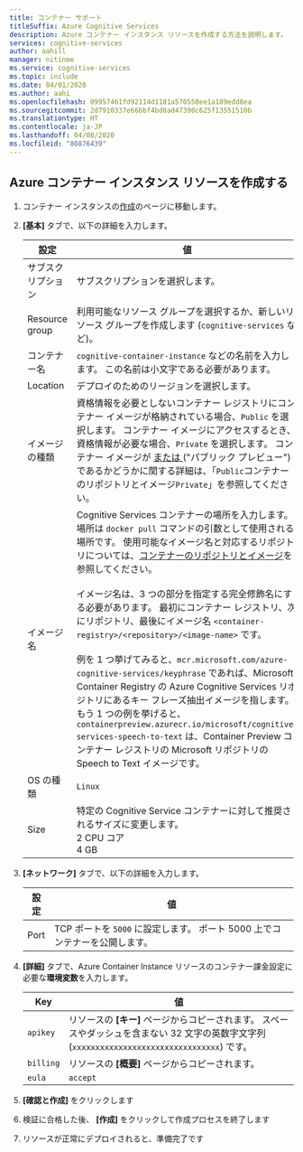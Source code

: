 ```yaml
---
title: コンテナー サポート
titleSuffix: Azure Cognitive Services
description: Azure コンテナー インスタンス リソースを作成する方法を説明します。
services: cognitive-services
author: aahill
manager: nitinme
ms.service: cognitive-services
ms.topic: include
ms.date: 04/01/2020
ms.author: aahi
ms.openlocfilehash: 09957461fd92114d1181a570550ee1a189edd8ea
ms.sourcegitcommit: 2d7910337e66bbf4bd8ad47390c625f13551510b
ms.translationtype: HT
ms.contentlocale: ja-JP
ms.lasthandoff: 04/08/2020
ms.locfileid: "80876439"
---
```

## <a name="create-an-azure-container-instance-resource"></a>Azure コンテナー インスタンス リソースを作成する

1. コンテナー インスタンスの[作成](https://ms.portal.azure.com/#create/Microsoft.ContainerInstances)のページに移動します。

2. **[基本]** タブで、以下の詳細を入力します。

    |設定|値|
    |--|--|
    |サブスクリプション|サブスクリプションを選択します。|
    |Resource group|利用可能なリソース グループを選択するか、新しいリソース グループを作成します (`cognitive-services` など)。|
    |コンテナー名|`cognitive-container-instance` などの名前を入力します。 この名前は小文字である必要があります。|
    |Location|デプロイのためのリージョンを選択します。|
    |イメージの種類|資格情報を必要としないコンテナー レジストリにコンテナー イメージが格納されている場合、`Public` を選択します。 コンテナー イメージにアクセスするとき、資格情報が必要な場合、`Private` を選択します。 コンテナー イメージが [ または ](../../cognitive-services-container-support.md#container-repositories-and-images) ("パブリック プレビュー") であるかどうかに関する詳細は、「`Public`コンテナーのリポジトリとイメージ`Private`」を参照してください。 |
    |イメージ名|Cognitive Services コンテナーの場所を入力します。 場所は `docker pull` コマンドの引数として使用される場所です。 使用可能なイメージ名と対応するリポジトリについては、[コンテナーのリポジトリとイメージ](../../cognitive-services-container-support.md#container-repositories-and-images)を参照してください。<br><br>イメージ名は、3 つの部分を指定する完全修飾名にする必要があります。 最初にコンテナー レジストリ、次にリポジトリ、最後にイメージ名 `<container-registry>/<repository>/<image-name>` です。<br><br>例を 1 つ挙げてみると、`mcr.microsoft.com/azure-cognitive-services/keyphrase` であれば、Microsoft Container Registry の Azure Cognitive Services リポジトリにあるキー フレーズ抽出イメージを指します。 もう 1 つの例を挙げると、`containerpreview.azurecr.io/microsoft/cognitive-services-speech-to-text` は、Container Preview コンテナー レジストリの Microsoft リポジトリの Speech to Text イメージです。 |
    |OS の種類|`Linux`|
    |Size|特定の Cognitive Service コンテナーに対して推奨されるサイズに変更します。<br>2 CPU コア<br>4 GB

3. **[ネットワーク]** タブで、以下の詳細を入力します。

    |設定|値|
    |--|--|
    |Port|TCP ポートを `5000` に設定します。 ポート 5000 上でコンテナーを公開します。|

4. **[詳細]** タブで、Azure Container Instance リソースのコンテナー課金設定に必要な**環境変数**を入力します。

    | Key | 値 |
    |--|--|
    |`apikey`|リソースの **[キー]** ページからコピーされます。 スペースやダッシュを含まない 32 文字の英数字文字列 (`xxxxxxxxxxxxxxxxxxxxxxxxxxxxxxxx`) です。|
    |`billing`|リソースの **[概要]** ページからコピーされます。|
    |`eula`|`accept`|

5. **[確認と作成]** をクリックします
6. 検証に合格した後、 **[作成]** をクリックして作成プロセスを終了します
7. リソースが正常にデプロイされると、準備完了です
